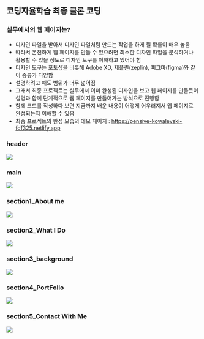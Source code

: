 ## 코딩자율학습 최종 클론 코딩

### 실무에서의 웹 페이지는?
- 디자인 파일을 받아서 디자인 파일처럼 만드는 작업을 하게 될 확률이 매우 높음
- 따라서 온전하게 웹 페이지를 만들 수 있으려면 최소한 디자인 파일을 분석하거나 활용할 수 있을 정도로 디자인 도구를 이해하고 있어야 함
- 디자인 도구는 포토샵을 비롯해 Adobe XD, 제플린(zeplin), 피그마(figma)와 같이 종류가 다양함
- 설명하려고 해도 범위가 너무 넓어짐
- 그래서 최종 프로젝트는 실무에서 이미 완성된 디자인을 보고 웹 페이지를 만들듯이 설명과 함께 단계적으로 웹 페이지를 만들어가는 방식으로 진행함
- 함께 코드를 작성하다 보면 지금까지 배운 내용이 어떻게 어우러져서 웹 페이지로 완성되는지 이해할 수 있음
- 최종 프로젝트의 완성 모습의 데모 페이지 : https://pensive-kowalevski-fdf325.netlify.app



### header
![](https://velog.velcdn.com/images/o5e2o5/post/c73f3664-6191-4f89-bd4e-05941be1f6e6/image.png)
### main
![](https://velog.velcdn.com/images/o5e2o5/post/b9688280-4908-4d17-a22a-7da5cd17d8af/image.png)
### section1_About me
![](https://velog.velcdn.com/images/o5e2o5/post/b625f772-27ce-4514-9ac8-3069105d473d/image.png)
### section2_What I Do
![](https://velog.velcdn.com/images/o5e2o5/post/ea4f6169-4f45-473e-a2a5-1436d552b02a/image.png)
### section3_background
![](https://velog.velcdn.com/images/o5e2o5/post/087754db-d9f7-4d7e-963c-13d0cc129ce7/image.png)
### section4_PortFolio
![](https://velog.velcdn.com/images/o5e2o5/post/4f93b81c-3292-4f89-a1ec-af28bef7d2c8/image.png)
### section5_Contact With Me
![](https://velog.velcdn.com/images/o5e2o5/post/b0b4b3e0-7c13-48c8-8a46-141ef82ba928/image.png)
